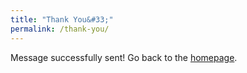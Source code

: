 ```yaml
---
title: "Thank You&#33;"
permalink: /thank-you/
---
```


Message successfully sent!
Go back to the [homepage](/ "Home").

